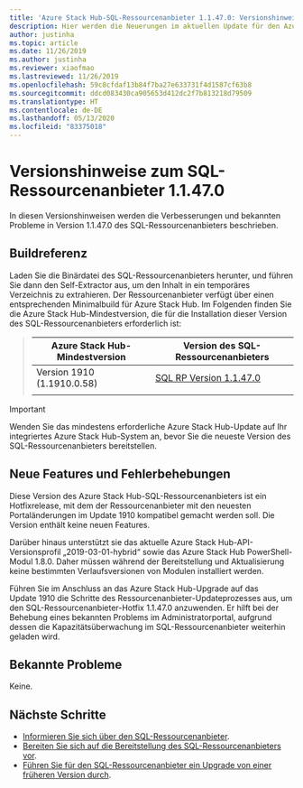 ```yaml
---
title: 'Azure Stack Hub-SQL-Ressourcenanbieter 1.1.47.0: Versionshinweise'
description: Hier werden die Neuerungen im aktuellen Update für den Azure Stack Hub-SQL-Ressourcenanbieter beschrieben, z. B. neue Features, Hotfixes und bekannte Probleme.
author: justinha
ms.topic: article
ms.date: 11/26/2019
ms.author: justinha
ms.reviewer: xiaofmao
ms.lastreviewed: 11/26/2019
ms.openlocfilehash: 59c8cfdaf13b84f7ba27e633731f4d1587cf63b8
ms.sourcegitcommit: ddcd083430ca905653d412dc2f7b813218d79509
ms.translationtype: HT
ms.contentlocale: de-DE
ms.lasthandoff: 05/13/2020
ms.locfileid: "83375018"
---
```

# <a name="sql-resource-provider-11470-release-notes"></a>Versionshinweise zum SQL-Ressourcenanbieter 1.1.47.0

In diesen Versionshinweisen werden die Verbesserungen und bekannten Probleme in Version 1.1.47.0 des SQL-Ressourcenanbieters beschrieben.

## <a name="build-reference"></a>Buildreferenz

Laden Sie die Binärdatei des SQL-Ressourcenanbieters herunter, und führen Sie dann den Self-Extractor aus, um den Inhalt in ein temporäres Verzeichnis zu extrahieren. Der Ressourcenanbieter verfügt über einen entsprechenden Minimalbuild für Azure Stack Hub. Im Folgenden finden Sie die Azure Stack Hub-Mindestversion, die für die Installation dieser Version des SQL-Ressourcenanbieters erforderlich ist:

> |Azure Stack Hub-Mindestversion|Version des SQL-Ressourcenanbieters|
> |-----|-----|
> |Version 1910 (1.1910.0.58)|[SQL RP Version 1.1.47.0](https://aka.ms/azurestacksqlrp11470)|  
> |     |     |

> [!IMPORTANT]
> Wenden Sie das mindestens erforderliche Azure Stack Hub-Update auf Ihr integriertes Azure Stack Hub-System an, bevor Sie die neueste Version des SQL-Ressourcenanbieters bereitstellen.

## <a name="new-features-and-fixes"></a>Neue Features und Fehlerbehebungen

Diese Version des Azure Stack Hub-SQL-Ressourcenanbieters ist ein Hotfixrelease, mit dem der Ressourcenanbieter mit den neuesten Portaländerungen im Update 1910 kompatibel gemacht werden soll. Die Version enthält keine neuen Features.

Darüber hinaus unterstützt sie das aktuelle Azure Stack Hub-API-Versionsprofil „2019-03-01-hybrid“ sowie das Azure Stack Hub PowerShell-Modul 1.8.0. Daher müssen während der Bereitstellung und Aktualisierung keine bestimmten Verlaufsversionen von Modulen installiert werden.

Führen Sie im Anschluss an das Azure Stack Hub-Upgrade auf das Update 1910 die Schritte des Ressourcenanbieter-Updateprozesses aus, um den SQL-Ressourcenanbieter-Hotfix 1.1.47.0 anzuwenden. Er hilft bei der Behebung eines bekannten Problems im Administratorportal, aufgrund dessen die Kapazitätsüberwachung im SQL-Ressourcenanbieter weiterhin geladen wird.

## <a name="known-issues"></a>Bekannte Probleme

Keine.

## <a name="next-steps"></a>Nächste Schritte

- [Informieren Sie sich über den SQL-Ressourcenanbieter](azure-stack-sql-resource-provider.md).
- [Bereiten Sie sich auf die Bereitstellung des SQL-Ressourcenanbieters vor](azure-stack-sql-resource-provider-deploy.md#prerequisites).
- [Führen Sie für den SQL-Ressourcenanbieter ein Upgrade von einer früheren Version durch](azure-stack-sql-resource-provider-update.md).
